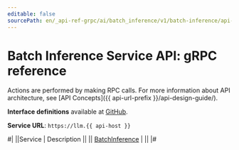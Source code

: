 ```yaml
---
editable: false
sourcePath: en/_api-ref-grpc/ai/batch_inference/v1/batch-inference/api-ref/grpc/index.md
---
```


# Batch Inference Service API: gRPC reference

Actions are performed by making RPC calls. For more information about API architecture, see [API Concepts]({{ api-url-prefix }}/api-design-guide/).

**Interface definitions** available at [GitHub](https://github.com/yandex-cloud/cloudapi/tree/master/yandex/cloud/ai/batch_inference/v1).

**Service URL**: `https://llm.{{ api-host }}`

#|
||Service | Description ||
|| [BatchInference](BatchInference/index.md) |  ||
|#